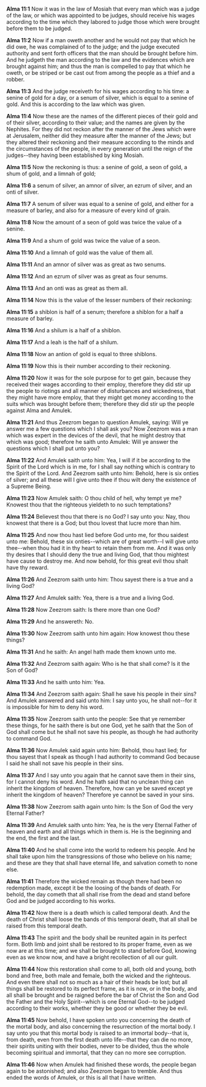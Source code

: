 **Alma 11:1** Now it was in the law of Mosiah that every man which was a judge of the law, or which was appointed to be judges, should receive his wages according to the time which they labored to judge those which were brought before them to be judged.

**Alma 11:2** Now if a man oweth another and he would not pay that which he did owe, he was complained of to the judge; and the judge executed authority and sent forth officers that the man should be brought before him. And he judgeth the man according to the law and the evidences which are brought against him; and thus the man is compelled to pay that which he oweth, or be striped or be cast out from among the people as a thief and a robber.

**Alma 11:3** And the judge receiveth for his wages according to his time: a senine of gold for a day, or a senum of silver, which is equal to a senine of gold. And this is according to the law which was given.

**Alma 11:4** Now these are the names of the different pieces of their gold and of their silver, according to their value; and the names are given by the Nephites. For they did not reckon after the manner of the Jews which were at Jerusalem, neither did they measure after the manner of the Jews; but they altered their reckoning and their measure according to the minds and the circumstances of the people, in every generation until the reign of the judges--they having been established by king Mosiah.

**Alma 11:5** Now the reckoning is thus: a senine of gold, a seon of gold, a shum of gold, and a limnah of gold;

**Alma 11:6** a senum of silver, an amnor of silver, an ezrum of silver, and an onti of silver.

**Alma 11:7** A senum of silver was equal to a senine of gold, and either for a measure of barley, and also for a measure of every kind of grain.

**Alma 11:8** Now the amount of a seon of gold was twice the value of a senine.

**Alma 11:9** And a shum of gold was twice the value of a seon.

**Alma 11:10** And a limnah of gold was the value of them all.

**Alma 11:11** And an amnor of silver was as great as two senums.

**Alma 11:12** And an ezrum of silver was as great as four senums.

**Alma 11:13** And an onti was as great as them all.

**Alma 11:14** Now this is the value of the lesser numbers of their reckoning:

**Alma 11:15** a shiblon is half of a senum; therefore a shiblon for a half a measure of barley.

**Alma 11:16** And a shilum is a half of a shiblon.

**Alma 11:17** And a leah is the half of a shilum.

**Alma 11:18** Now an antion of gold is equal to three shiblons.

**Alma 11:19** Now this is their number according to their reckoning.

**Alma 11:20** Now it was for the sole purpose for to get gain, because they received their wages according to their employ, therefore they did stir up the people to riotings and all manner of disturbances and wickedness, that they might have more employ, that they might get money according to the suits which was brought before them; therefore they did stir up the people against Alma and Amulek.

**Alma 11:21** And thus Zeezrom began to question Amulek, saying: Will ye answer me a few questions which I shall ask you? Now Zeezrom was a man which was expert in the devices of the devil, that he might destroy that which was good; therefore he saith unto Amulek: Will ye answer the questions which I shall put unto you?

**Alma 11:22** And Amulek saith unto him: Yea, I will if it be according to the Spirit of the Lord which is in me, for I shall say nothing which is contrary to the Spirit of the Lord. And Zeezrom saith unto him: Behold, here is six onties of silver; and all these will I give unto thee if thou wilt deny the existence of a Supreme Being.

**Alma 11:23** Now Amulek saith: O thou child of hell, why tempt ye me? Knowest thou that the righteous yieldeth to no such temptations?

**Alma 11:24** Believest thou that there is no God? I say unto you: Nay, thou knowest that there is a God; but thou lovest that lucre more than him.

**Alma 11:25** And now thou hast lied before God unto me, for thou saidest unto me: Behold, these six onties--which are of great worth--I will give unto thee--when thou had it in thy heart to retain them from me. And it was only thy desires that I should deny the true and living God, that thou mightest have cause to destroy me. And now behold, for this great evil thou shalt have thy reward.

**Alma 11:26** And Zeezrom saith unto him: Thou sayest there is a true and a living God?

**Alma 11:27** And Amulek saith: Yea, there is a true and a living God.

**Alma 11:28** Now Zeezrom saith: Is there more than one God?

**Alma 11:29** And he answereth: No.

**Alma 11:30** Now Zeezrom saith unto him again: How knowest thou these things?

**Alma 11:31** And he saith: An angel hath made them known unto me.

**Alma 11:32** And Zeezrom saith again: Who is he that shall come? Is it the Son of God?

**Alma 11:33** And he saith unto him: Yea.

**Alma 11:34** And Zeezrom saith again: Shall he save his people in their sins? And Amulek answered and said unto him: I say unto you, he shall not--for it is impossible for him to deny his word.

**Alma 11:35** Now Zeezrom saith unto the people: See that ye remember these things, for he saith there is but one God, yet he saith that the Son of God shall come but he shall not save his people, as though he had authority to command God.

**Alma 11:36** Now Amulek said again unto him: Behold, thou hast lied; for thou sayest that I speak as though I had authority to command God because I said he shall not save his people in their sins.

**Alma 11:37** And I say unto you again that he cannot save them in their sins, for I cannot deny his word. And he hath said that no unclean thing can inherit the kingdom of heaven. Therefore, how can ye be saved except ye inherit the kingdom of heaven? Therefore ye cannot be saved in your sins.

**Alma 11:38** Now Zeezrom saith again unto him: Is the Son of God the very Eternal Father?

**Alma 11:39** And Amulek saith unto him: Yea, he is the very Eternal Father of heaven and earth and all things which in them is. He is the beginning and the end, the first and the last.

**Alma 11:40** And he shall come into the world to redeem his people. And he shall take upon him the transgressions of those who believe on his name; and these are they that shall have eternal life, and salvation cometh to none else.

**Alma 11:41** Therefore the wicked remain as though there had been no redemption made, except it be the loosing of the bands of death. For behold, the day cometh that all shall rise from the dead and stand before God and be judged according to his works.

**Alma 11:42** Now there is a death which is called temporal death. And the death of Christ shall loose the bands of this temporal death, that all shall be raised from this temporal death.

**Alma 11:43** The spirit and the body shall be reunited again in its perfect form. Both limb and joint shall be restored to its proper frame, even as we now are at this time; and we shall be brought to stand before God, knowing even as we know now, and have a bright recollection of all our guilt.

**Alma 11:44** Now this restoration shall come to all, both old and young, both bond and free, both male and female, both the wicked and the righteous. And even there shall not so much as a hair of their heads be lost; but all things shall be restored to its perfect frame, as it is now, or in the body, and all shall be brought and be raigned before the bar of Christ the Son and God the Father and the Holy Spirit--which is one Eternal God--to be judged according to their works, whether they be good or whether they be evil.

**Alma 11:45** Now behold, I have spoken unto you concerning the death of the mortal body, and also concerning the resurrection of the mortal body. I say unto you that this mortal body is raised to an immortal body--that is, from death, even from the first death unto life--that they can die no more, their spirits uniting with their bodies, never to be divided, thus the whole becoming spiritual and immortal, that they can no more see corruption.

**Alma 11:46** Now when Amulek had finished these words, the people began again to be astonished; and also Zeezrom began to tremble. And thus ended the words of Amulek, or this is all that I have written.

